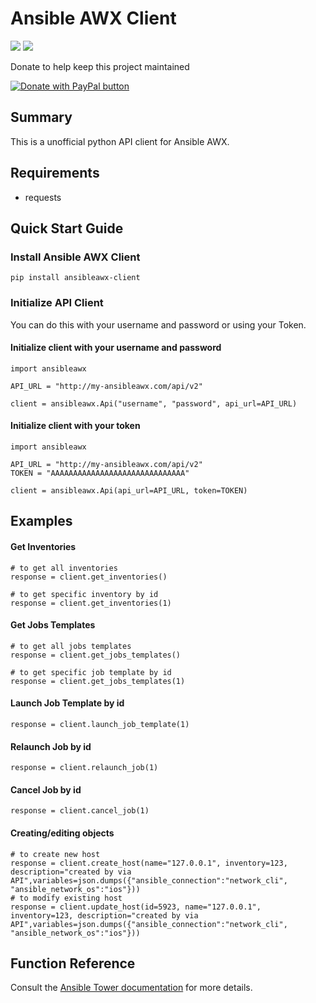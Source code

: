 Ansible AWX Client
============

[![](https://img.shields.io/badge/python-3.4+-blue.svg)](https://www.python.org/download/releases/3.4.0/)  [![](https://img.shields.io/github/license/ResidentMario/missingno.svg)](https://github.com/mdiniz97/AnsibleAWX-Client/blob/master/README.md)


Donate to help keep this project maintained

<a href="https://www.paypal.com/cgi-bin/webscr?cmd=_s-xclick&hosted_button_id=ZHX5884XX26MW&source=url" target="_blank">
    <img src="https://www.paypalobjects.com/en_US/i/btn/btn_donate_SM.gif" border="0" name="submit" title="PayPal - The safer, easier way to pay online!" alt="Donate with PayPal button" />
</a>

Summary
-------

This is a unofficial python API client for Ansible AWX.

Requirements
------------
* requests

Quick Start Guide
-----------------

### Install Ansible AWX Client
	pip install ansibleawx-client

### Initialize API Client

You can do this with your username and password or using your Token.

#### Initialize client with your username and password

	import ansibleawx
    
    API_URL = "http://my-ansibleawx.com/api/v2"
    
    client = ansibleawx.Api("username", "password", api_url=API_URL)

#### Initialize client with your token
	import ansibleawx
    
    API_URL = "http://my-ansibleawx.com/api/v2"
    TOKEN = "AAAAAAAAAAAAAAAAAAAAAAAAAAAAAA"
    
    client = ansibleawx.Api(api_url=API_URL, token=TOKEN)

Examples
--------
#### Get Inventories
	
    # to get all inventories
    response = client.get_inventories()
    
    # to get specific inventory by id
    response = client.get_inventories(1)
    
#### Get Jobs Templates
	
    # to get all jobs templates
    response = client.get_jobs_templates()
    
    # to get specific job template by id
    response = client.get_jobs_templates(1)

#### Launch Job Template by id
	response = client.launch_job_template(1)

#### Relaunch Job by id
	response = client.relaunch_job(1)
    
#### Cancel Job by id
	response = client.cancel_job(1)

#### Creating/editing objects

    # to create new host
    response = client.create_host(name="127.0.0.1", inventory=123, description="created by via API",variables=json.dumps({"ansible_connection":"network_cli", "ansible_network_os":"ios"}))
    # to modify existing host
    response = client.update_host(id=5923, name="127.0.0.1", inventory=123, description="created by via API",variables=json.dumps({"ansible_connection":"network_cli", "ansible_network_os":"ios"}))

Function Reference
------------------

Consult the [Ansible Tower documentation](https://docs.ansible.com/ansible-tower/latest/html/towerapi/api_ref.html#/Authentication) for more details.
